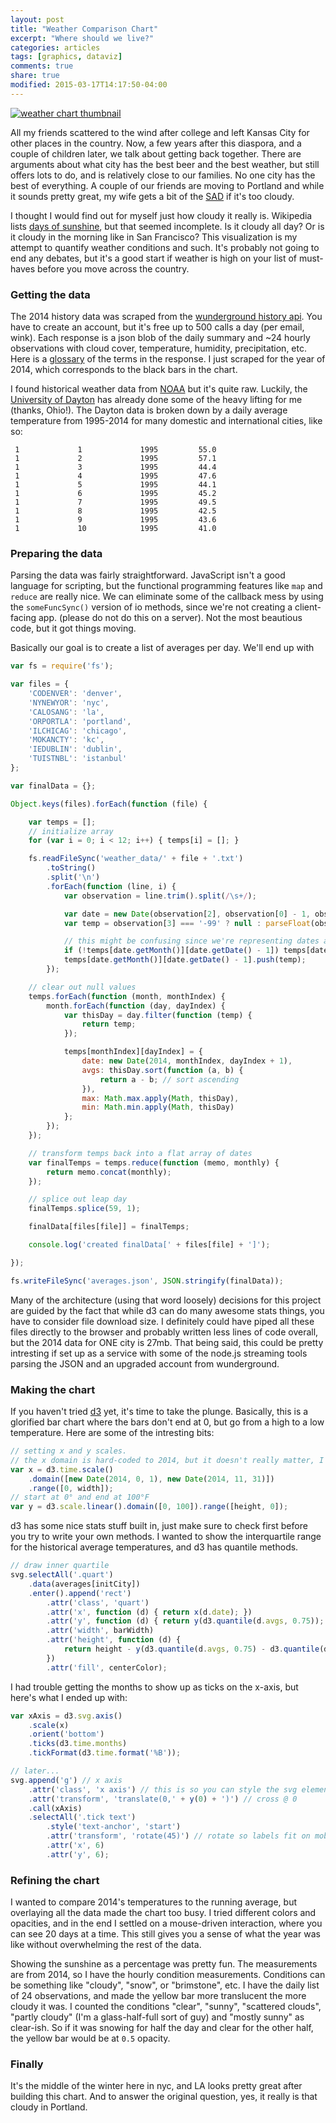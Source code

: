 ```yaml
---
layout: post
title: "Weather Comparison Chart"
excerpt: "Where should we live?"
categories: articles
tags: [graphics, dataviz]
comments: true
share: true
modified: 2015-03-17T14:17:50-04:00
---
```


[![weather chart thumbnail](/images/weather_thumb.png)](/weather.html)

All my friends scattered to the wind after college and left Kansas City for other places in the country. Now, a few years after this diaspora, and a couple of children later, we talk about getting back together. There are arguments about what city has the best beer and the best weather, but still offers lots to do, and is relatively close to our families. No one city has the best of everything. A couple of our friends are moving to Portland and while it sounds pretty great, my wife gets a bit of the [SAD](http://www.mayoclinic.org/diseases-conditions/seasonal-affective-disorder/basics/definition/con-20021047) if it's too cloudy.

I thought I would find out for myself just how cloudy it really is. Wikipedia lists [days of sunshine](http://en.wikipedia.org/wiki/Portland,_Oregon#Climate), but that seemed incomplete. Is it cloudy all day? Or is it cloudy in the morning like in San Francisco? This visualization is my attempt to quantify weather conditions and such. It's probably not going to end any debates, but it's a good start if weather is high on your list of must-haves before you move across the country.

### Getting the data

The 2014 history data was scraped from the [wunderground history api](http://www.wunderground.com/weather/api/d/docs?d=data/history&MR=1). You have to create an account, but it's free up to 500 calls a day (per email, wink). Each response is a json blob of the daily summary and ~24 hourly observations with cloud cover, temperature, humidity, precipitation, etc. Here is a [glossary](http://www.wunderground.com/weather/api/d/docs?d=resources/phrase-glossary) of the terms in the response. I just scraped for the year of 2014, which corresponds to the black bars in the chart.

I found historical weather data from [NOAA](ftp://ftp.ncdc.noaa.gov/pub/data/gsod/) but it's quite raw. Luckily, the [University of Dayton](http://academic.udayton.edu/kissock/http/Weather/) has already done some of the heavy lifting for me (thanks, Ohio!). The Dayton data is broken down by a daily average temperature from 1995-2014 for many domestic and international cities, like so:

```
 1             1             1995         55.0
 1             2             1995         57.1
 1             3             1995         44.4
 1             4             1995         47.6
 1             5             1995         44.1
 1             6             1995         45.2
 1             7             1995         49.5
 1             8             1995         42.5
 1             9             1995         43.6
 1             10            1995         41.0
```

### Preparing the data

Parsing the data was fairly straightforward. JavaScript isn't a good language for scripting, but the functional programming features like `map` and `reduce` are really nice. We can eliminate some of the callback mess by using the `someFuncSync()` version of io methods, since we're not creating a client-facing app. (please do not do this on a server). Not the most beautious code, but it got things moving.

Basically our goal is to create a list of averages per day. We'll end up with

```javascript
var fs = require('fs');

var files = {
    'CODENVER': 'denver',
    'NYNEWYOR': 'nyc',
    'CALOSANG': 'la',
    'ORPORTLA': 'portland',
    'ILCHICAG': 'chicago',
    'MOKANCTY': 'kc',
    'IEDUBLIN': 'dublin',
    'TUISTNBL': 'istanbul'
};

var finalData = {};

Object.keys(files).forEach(function (file) {

    var temps = [];
    // initialize array
    for (var i = 0; i < 12; i++) { temps[i] = []; }

    fs.readFileSync('weather_data/' + file + '.txt')
        .toString()
        .split('\n')
        .forEach(function (line, i) {
            var observation = line.trim().split(/\s+/);

            var date = new Date(observation[2], observation[0] - 1, observation[1]);
            var temp = observation[3] === '-99' ? null : parseFloat(observation[3], 10);

            // this might be confusing since we're representing dates as 0-indexed instead of the js convention of 1-indexed
            if (!temps[date.getMonth()][date.getDate() - 1]) temps[date.getMonth()][date.getDate() - 1] = [];
            temps[date.getMonth()][date.getDate() - 1].push(temp);
        });

    // clear out null values
    temps.forEach(function (month, monthIndex) {
        month.forEach(function (day, dayIndex) {
            var thisDay = day.filter(function (temp) {
                return temp;
            });

            temps[monthIndex][dayIndex] = {
                date: new Date(2014, monthIndex, dayIndex + 1),
                avgs: thisDay.sort(function (a, b) {
                    return a - b; // sort ascending
                }),
                max: Math.max.apply(Math, thisDay),
                min: Math.min.apply(Math, thisDay)
            };
        });
    });

    // transform temps back into a flat array of dates
    var finalTemps = temps.reduce(function (memo, monthly) {
        return memo.concat(monthly);
    });

    // splice out leap day
    finalTemps.splice(59, 1);

    finalData[files[file]] = finalTemps;

    console.log('created finalData[' + files[file] + ']');

});

fs.writeFileSync('averages.json', JSON.stringify(finalData));
```

Many of the architecture (using that word loosely) decisions for this project are guided by the fact that while d3 can do many awesome stats things, you have to consider file download size. I definitely could have piped all these files directly to the browser and probably written less lines of code overall, but the 2014 data for ONE city is 27mb. That being said, this could be pretty intresting if set up as a service with some of the node.js streaming tools parsing the JSON and an upgraded account from wunderground.

### Making the chart
If you haven't tried [d3](http://d3js.org) yet, it's time to take the plunge. Basically, this is a glorified bar chart where the bars don't end at 0, but go from a high to a low temperature. Here are some of the intresting bits:

```javascript
// setting x and y scales.
// the x domain is hard-coded to 2014, but it doesn't really matter, I just picked a year with no leap year.
var x = d3.time.scale()
    .domain([new Date(2014, 0, 1), new Date(2014, 11, 31)])
    .range([0, width]);
// start at 0° and end at 100°F
var y = d3.scale.linear().domain([0, 100]).range([height, 0]);
```
d3 has some nice stats stuff built in, just make sure to check first before you try to write your own methods. I wanted to show the interquartile range for the historical average temperatures, and d3 has quantile methods.

```javascript
// draw inner quartile
svg.selectAll('.quart')
    .data(averages[initCity])
    .enter().append('rect')
        .attr('class', 'quart')
        .attr('x', function (d) { return x(d.date); })
        .attr('y', function (d) { return y(d3.quantile(d.avgs, 0.75)); })
        .attr('width', barWidth)
        .attr('height', function (d) {
            return height - y(d3.quantile(d.avgs, 0.75) - d3.quantile(d.avgs, 0.25));
        })
        .attr('fill', centerColor);
```

I had trouble getting the months to show up as ticks on the x-axis, but here's what I ended up with:

```javascript
var xAxis = d3.svg.axis()
    .scale(x)
    .orient('bottom')
    .ticks(d3.time.months)
    .tickFormat(d3.time.format('%B'));

// later...
svg.append('g') // x axis
    .attr('class', 'x axis') // this is so you can style the svg elements with css
    .attr('transform', 'translate(0,' + y(0) + ')') // cross @ 0
    .call(xAxis)
    .selectAll('.tick text')
        .style('text-anchor', 'start')
        .attr('transform', 'rotate(45)') // rotate so labels fit on mobile
        .attr('x', 6)
        .attr('y', 6);
```

### Refining the chart
I wanted to compare 2014's temperatures to the running average, but overlaying all the data made the chart too busy. I tried different colors and opacities, and in the end I settled on a mouse-driven interaction, where you can see 20 days at a time. This still gives you a sense of what the year was like  without overwhelming the rest of the data.

Showing the sunshine as a percentage was pretty fun. The measurements are from 2014, so I have the hourly condition measurements. Conditions can be something like "cloudy", "snow", or "brimstone", etc. I have the daily list of 24 observations, and made the yellow bar more translucent the more cloudy it was. I counted the conditions "clear", "sunny", "scattered clouds", "partly cloudy" (I'm a glass-half-full sort of guy) and "mostly sunny" as clear-ish. So if it was snowing for half the day and clear for the other half, the yellow bar would be at `0.5` opacity.

### Finally

It's the middle of the winter here in nyc, and LA looks pretty great after building this chart. And to answer the original question, yes, it really is that cloudy in Portland.
